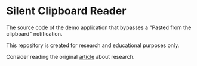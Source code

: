 # Silent Clipboard Reader
The source code of the demo application that bypasses a "Pasted from the clipboard" notification.

This repository is created for research and educational purposes only. 

Consider reading the original [article](https://fingerprintjs.com/blog/android-14-clipboard-manager-security-issue/) about research.